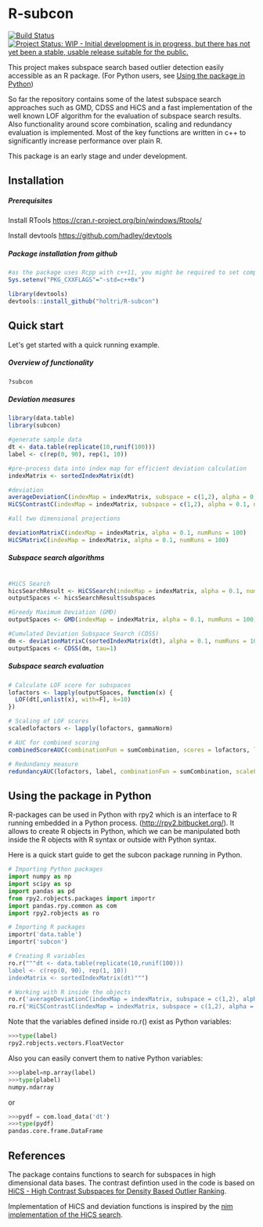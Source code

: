 # R-subcon

[![Build Status](https://travis-ci.com/holtri/R-subcon.svg?branch=master)](https://travis-ci.com/holtri/R-subcon) [![Project Status: WIP - Initial development is in progress, but there has not yet been a stable, usable release suitable for the public.](http://www.repostatus.org/badges/latest/wip.svg)](http://www.repostatus.org/#wip)

This project makes subspace search based outlier detection easily accessible as an R package. (For Python users, see [Using the package in Python](#using-the-package-in-python))

So far the repository contains some of the latest subspace search approaches such as GMD, CDSS and HiCS and a fast implementation of the well known LOF algorithm for the evaluation of subspace search results. Also functionality around score combination, scaling and redundancy evaluation is implemented. Most of the key functions are written in c++ to significantly increase performance over plain R.

This package is an early stage and under development. 

## Installation

##### Prerequisites

Install RTools https://cran.r-project.org/bin/windows/Rtools/

Install devtools https://github.com/hadley/devtools

##### Package installation from github
```R
#as the package uses Rcpp with c++11, you might be required to set compiler options manually
Sys.setenv("PKG_CXXFLAGS"="-std=c++0x")

library(devtools)
devtools::install_github("holtri/R-subcon")
```

## Quick start

Let's get started with a quick running example.

##### Overview of functionality

```R
?subcon
```

##### Deviation measures

```R
library(data.table)
library(subcon)

#generate sample data
dt <- data.table(replicate(10,runif(100)))
label <- c(rep(0, 90), rep(1, 10))

#pre-process data into index map for efficient deviation calculation
indexMatrix <- sortedIndexMatrix(dt)

#deviation
averageDeviationC(indexMap = indexMatrix, subspace = c(1,2), alpha = 0.1, referenceDim = 1, numRuns = 100)
HiCSContrastC(indexMap = indexMatrix, subspace = c(1,2), alpha = 0.1, numRuns = 100)

#all two dimensional projections

deviationMatrixC(indexMap = indexMatrix, alpha = 0.1, numRuns = 100)
HiCSMatrixC(indexMap = indexMatrix, alpha = 0.1, numRuns = 100)
```

##### Subspace search algorithms

```R

#HiCS Search
hicsSearchResult <- HiCSSearch(indexMap = indexMatrix, alpha = 0.1, numRuns = 100, topkSearch = 500, topkOutput = 100)
outputSpaces <- hicsSearchResult$subspaces

#Greedy Maximum Deviation (GMD)
outputSpaces <- GMD(indexMap = indexMatrix, alpha = 0.1, numRuns = 100)

#Cumulated Deviation Subspace Search (CDSS)
dm <- deviationMatrixC(sortedIndexMatrix(dt), alpha = 0.1, numRuns = 100)
outputSpaces <- CDSS(dm, tau=1)

```

##### Subspace search evaluation
```R
# Calculate LOF score for subspaces
lofactors <- lapply(outputSpaces, function(x) {
  LOF(dt[,unlist(x), with=F], k=10)
})

# Scaling of LOF scores
scaledlofactors <- lapply(lofactors, gammaNorm)

# AUC for combined scoring
combinedScoreAUC(combinationFun = sumCombination, scores = lofactors, label = label)

# Redundancy measure
redundancyAUC(lofactors, label, combinationFun = sumCombination, scaleFun = identity)
```

## Using the package in Python

R-packages can be used in Python with rpy2 which is an interface to R running embedded in a Python process. (http://rpy2.bitbucket.org/). It allows to create R objects in Python, which we can be manipulated both inside the R objects with R syntax or outside with Python syntax.

Here is a quick start guide to get the subcon package running in Python.


```Python
# Importing Python packages
import numpy as np
import scipy as sp
import pandas as pd
from rpy2.robjects.packages import importr
import pandas.rpy.common as com
import rpy2.robjects as ro

# Importing R packages
importr('data.table')
importr('subcon')

# Creating R variables
ro.r("""dt <- data.table(replicate(10,runif(100)))
label <- c(rep(0, 90), rep(1, 10))
indexMatrix <- sortedIndexMatrix(dt)""")

# Working with R inside the objects
ro.r('averageDeviationC(indexMap = indexMatrix, subspace = c(1,2), alpha = 0.1, referenceDim = 1, numRuns = 100)')
ro.r('HiCSContrastC(indexMap = indexMatrix, subspace = c(1,2), alpha = 0.1, numRuns = 100)')
```

Note that the variables defined inside ro.r() exist as Python variables:
```Python
>>>type(label)
rpy2.robjects.vectors.FloatVector
```
Also you can easily convert them to native Python variables:
```Python
>>>plabel=np.array(label)
>>>type(plabel)
numpy.ndarray
```
or
```Python
>>>pydf = com.load_data('dt')
>>>type(pydf)
pandas.core.frame.DataFrame
```


## References

The package contains functions to search for subspaces in high dimensional data bases. The contrast defintion used in the code is based on [HiCS - High Contrast Subspaces for Density Based Outlier Ranking][1].

Implementation of HiCS and deviation functions is inspired by the [nim implementation of the HiCS search][2].

[1]: http://www.ipd.uni-karlsruhe.de/~muellere/publications/ICDE2012.pdf 
[2]: https://github.com/bluenote10/HiCS
